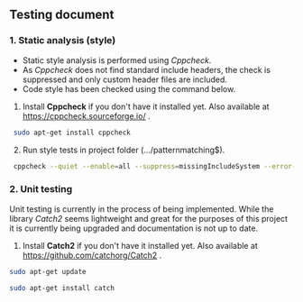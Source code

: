  ## Testing document

 
 ### 1. Static analysis (style)
 
- Static style analysis is performed using *Cppcheck*. 
- As *Cppcheck* does not find standard include headers, the check is suppressed and only custom header files are included.
- Code style has been checked using the command below. 
 

1. Install **Cppcheck** if you don't have it installed yet. Also available at https://cppcheck.sourceforge.io/ .

```bash
 sudo apt-get install cppcheck
```

2. Run style tests in project folder (.../patternmatching$). 

```bash
 cppcheck --quiet --enable=all --suppress=missingIncludeSystem --error-exitcode=1 main.cpp
```

### 2. Unit testing 

Unit testing is currently in the process of being implemented. While the library *Catch2* seems lightweight and great for the purposes of this project it is currently being upgraded and documentation is not up to date.


1. Install **Catch2** if you don't have it installed yet. Also available at https://github.com/catchorg/Catch2 .

```bash
sudo apt-get update
```

```bash
sudo apt-get install catch
```

